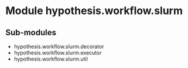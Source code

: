 Module hypothesis.workflow.slurm
================================

Sub-modules
-----------
* hypothesis.workflow.slurm.decorator
* hypothesis.workflow.slurm.executor
* hypothesis.workflow.slurm.util